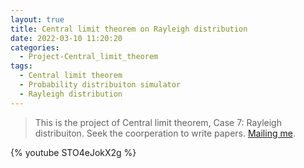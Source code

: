 ```yaml
---
layout: true
title: Central limit theorem on Rayleigh distribution 
date: 2022-03-10 11:20:20
categories:
  - Project-Central_limit_theorem
tags:
  - Central limit theorem
  - Probability distribuiton simulator
  - Rayleigh distribution
---
```


> This is the project of Central limit theorem, Case 7: Rayleigh distribuiton.
> Seek the coorperation to write papers. [Mailing me](mailto:mylee0989@gmail.com).

<!-- more -->


{% youtube STO4eJokX2g %}

